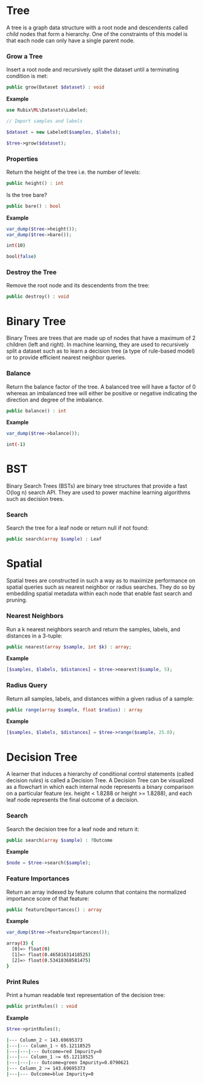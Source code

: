 # Tree
A tree is a graph data structure with a root node and descendents called *child* nodes that form a hierarchy. One of the constraints of this model is that each node can only have a single parent node.

### Grow a Tree
Insert a root node and recursively split the dataset until a terminating condition is met:
```php
public grow(Dataset $dataset) : void
```

**Example**

```php
use Rubix\ML\Datasets\Labeled;

// Import samples and labels

$dataset = new Labeled($samples, $labels);

$tree->grow($dataset);
```

### Properties
Return the height of the tree i.e. the number of levels:
```php
public height() : int
```

Is the tree bare?
```php
public bare() : bool
```

**Example**

```php
var_dump($tree->height());
var_dump($tree->bare());
```

```sh
int(10)

bool(false)
```

### Destroy the Tree
Remove the root node and its descendents from the tree:
```php
public destroy() : void
```

# Binary Tree
Binary Trees are trees that are made up of nodes that have a maximum of 2 children (left and right). In machine learning, they are used to recursively split a dataset such as to learn a decision tree (a type of rule-based model) or to provide efficient nearest neighbor queries.

### Balance
Return the balance factor of the tree. A balanced tree will have a factor of 0 whereas an imbalanced tree will either be positive or negative indicating the direction and degree of the imbalance.

```php
public balance() : int
```

**Example**

```php
var_dump($tree->balance());
```

```sh
int(-1)
```

# BST
Binary Search Trees (BSTs) are binary tree structures that provide a fast O(log n) search API. They are used to power machine learning algorithms such as decision trees.

### Search
Search the tree for a leaf node or return null if not found:
```php
public search(array $sample) : Leaf
```

# Spatial
Spatial trees are constructed in such a way as to maximize performance on spatial queries such as nearest neighbor or radius searches. They do so by embedding spatial metadata within each node that enable fast search and pruning.

### Nearest Neighbors
Run a k nearest neighbors search and return the samples, labels, and distances in a 3-tuple:
```php
public nearest(array $sample, int $k) : array;
```

**Example**

```php
[$samples, $labels, $distances] = $tree->nearest($sample, 5);
```

### Radius Query
Return all samples, labels, and distances within a given radius of a sample:
```php
public range(array $sample, float $radius) : array
```

**Example**

```php
[$samples, $labels, $distances] = $tree->range($sample, 25.0);
```

# Decision Tree
A learner that induces a hierarchy of conditional control statements (called decision *rules*) is called a Decision Tree. A Decision Tree can be visualized as a flowchart in which each internal node represents a binary comparison on a particular feature (ex. height < 1.8288 or height >= 1.8288), and each leaf node represents the final outcome of a decision.

### Search
Search the decision tree for a leaf node and return it:
```php
public search(array $sample) : ?Outcome
```

**Example**

```php
$node = $tree->search($sample);
```

### Feature Importances
Return an array indexed by feature column that contains the normalized importance score of that feature:
```php
public featureImportances() : array
```

**Example**

```php
var_dump($tree->featureImpartances());
```

```sh
array(3) {
  [0]=> float(0)
  [1]=> float(0.46581631418525)
  [2]=> float(0.53418368581475)
}
```

### Print Rules
Print a human readable text representation of the decision tree:
```php
public printRules() : void
```

**Example**
```php
$tree->printRules();
```

```sh
|--- Column_2 < 143.69695373
|---|--- Column_1 < 65.12118525
|---|---|--- Outcome=red Impurity=0
|---|--- Column_1 >= 65.12118525
|---|---|--- Outcome=green Impurity=0.0790621
|--- Column_2 >= 143.69695373
|---|--- Outcome=blue Impurity=0
```
